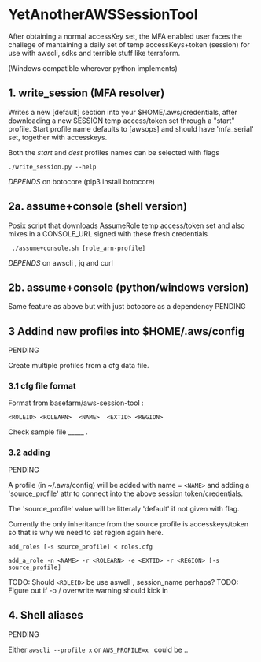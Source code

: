 YetAnotherAWSSessionTool
========================

After obtaining a normal accessKey set, 
the MFA enabled user faces the challege of 
mantaining a daily set of temp accessKeys+token (session) for
use with awscli, sdks and terrible stuff like terraform.

(Windows compatible wherever python implements)

## 1. write_session (MFA resolver)

Writes a new [default] section into your $HOME/.aws/credentials,
after downloading a new SESSION temp access/token set through a "start" profile.
Start profile name defaults to [awsops] and should have 'mfa_serial' set, together with accesskeys.

Both the *start* and *dest* profiles names can be selected with flags

    ./write_session.py --help


*DEPENDS* on botocore (pip3 install botocore)

## 2a. assume+console (shell version)

Posix script that downloads AssumeRole temp access/token set and 
also mixes in a CONSOLE_URL signed with these fresh credentials

     ./assume+console.sh [role_arn-profile]
     
*DEPENDS* on awscli , jq and curl

## 2b. assume+console (python/windows version)

Same feature as above but with just botocore as a dependency 
PENDING 


## 3 Addind new profiles into $HOME/.aws/config

PENDING

Create multiple profiles from a cfg data file.

### 3.1 cfg file format

Format from basefarm/aws-session-tool :

```
<ROLEID> <ROLEARN>  <NAME>  <EXTID> <REGION>
```

Check sample file _____ .

### 3.2 adding

PENDING

A profile (in ~/.aws/config) will be added with name = `<NAME>`
and adding a 'source_profile' attr to connect into the above session token/credentials.

The 'source_profile' value will be litteraly 'default' if not given with flag.

Currently the only inheritance from the source profile is accesskeys/token so that is 
why we need to set region again here.


```read multiple records from STDIN
add_roles [-s source_profile] < roles.cfg
```
```single operation
add_a_role -n <NAME> -r <ROLEARN> -e <EXTID> -r <REGION> [-s source_profile]
```
TODO: Should `<ROLEID>` be use aswell , session_name perhaps?
TODO: Figure out if -o / overwrite warning should kick in


## 4. Shell aliases 

PENDING

Either `awscli --profile x` or `AWS_PROFILE=x ` could be ..
